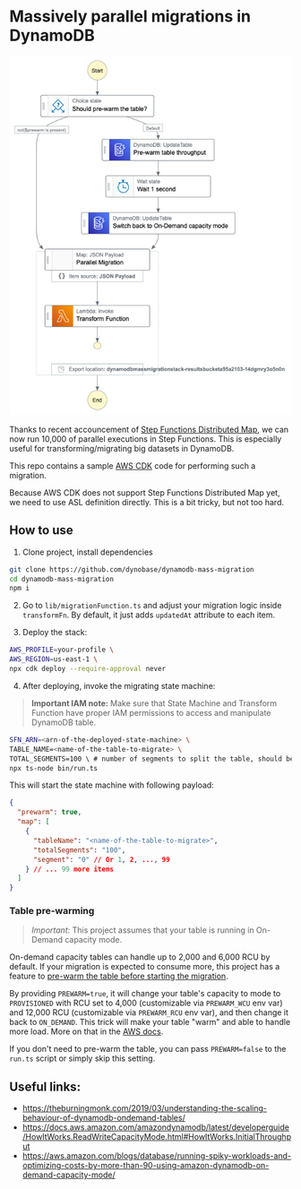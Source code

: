# Massively parallel migrations in DynamoDB

![Step Function definition](./stepfunctions_graph.png)

Thanks to recent accouncement of [Step Functions Distributed Map](https://aws.amazon.com/blogs/aws/step-functions-distributed-map-a-serverless-solution-for-large-scale-parallel-data-processing/), we can now run 10,000 of parallel executions in Step Functions. This is especially useful for transforming/migrating big datasets in DynamoDB.

This repo contains a sample [AWS CDK](https://docs.aws.amazon.com/cdk/v2/guide/home.html) code for performing such a migration.

Because AWS CDK does not support Step Functions Distributed Map yet, we need to use ASL definition directly. This is a bit tricky, but not too hard.

## How to use

1. Clone project, install dependencies

```bash
git clone https://github.com/dynobase/dynamodb-mass-migration
cd dynamodb-mass-migration
npm i
```

2. Go to `lib/migrationFunction.ts` and adjust your migration logic inside `transformFn`. By default, it just adds `updatedAt` attribute to each item.

3. Deploy the stack:

```bash
AWS_PROFILE=your-profile \
AWS_REGION=us-east-1 \
npx cdk deploy --require-approval never
```

4. After deploying, invoke the migrating state machine:

> **Important IAM note:** Make sure that State Machine and Transform Function have proper IAM permissions to access and manipulate DynamoDB table.

```bash
SFN_ARN=<arn-of-the-deployed-state-machine> \
TABLE_NAME=<name-of-the-table-to-migrate> \
TOTAL_SEGMENTS=100 \ # number of segments to split the table, should be less than 10,000
npx ts-node bin/run.ts
```

This will start the state machine with following payload:

```json
{
  "prewarm": true,
  "map": [
    {
      "tableName": "<name-of-the-table-to-migrate>",
      "totalSegments": "100",
      "segment": "0" // Or 1, 2, ..., 99
    } // ... 99 more items
  ]
}
```

### Table pre-warming

> _Important:_ This project assumes that your table is running in On-Demand capacity mode.

On-demand capacity tables can handle up to 2,000 and 6,000 RCU by default. If your migration is expected to consume more, this project has a feature to [pre-warm the table before starting the migration](https://aws.amazon.com/blogs/database/running-spiky-workloads-and-optimizing-costs-by-more-than-90-using-amazon-dynamodb-on-demand-capacity-mode/).

By providing `PREWARM=true`, it will change your table's capacity to mode to `PROVISIONED` with RCU set to 4,000 (customizable via `PREWARM_WCU` env var) and 12,000 RCU (customizable via `PREWARM_RCU` env var), and then change it back to `ON_DEMAND`. This trick will make your table "warm" and able to handle more load. More on that in the [AWS docs](https://docs.aws.amazon.com/amazondynamodb/latest/developerguide/HowItWorks.ReadWriteCapacityMode.html#HowItWorks.InitialThroughput).

If you don't need to pre-warm the table, you can pass `PREWARM=false` to the `run.ts` script or simply skip this setting.

## Useful links:

- https://theburningmonk.com/2019/03/understanding-the-scaling-behaviour-of-dynamodb-ondemand-tables/
- https://docs.aws.amazon.com/amazondynamodb/latest/developerguide/HowItWorks.ReadWriteCapacityMode.html#HowItWorks.InitialThroughput
- https://aws.amazon.com/blogs/database/running-spiky-workloads-and-optimizing-costs-by-more-than-90-using-amazon-dynamodb-on-demand-capacity-mode/
